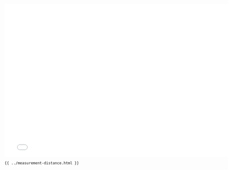 <iframe src="../../measurement-distance.html" width="770" height="500" frameBorder="0" seamless="seamless">
</iframe>

```html
{{ ../measurement-distance.html }}
```
